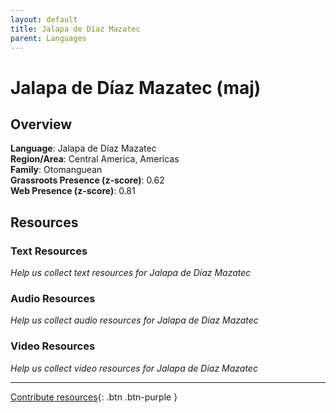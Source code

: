 ```yaml
---
layout: default
title: Jalapa de Díaz Mazatec
parent: Languages
---
```


# Jalapa de Díaz Mazatec (maj)

## Overview

**Language**: Jalapa de Díaz Mazatec  
**Region/Area**: Central America, Americas  
**Family**: Otomanguean  
**Grassroots Presence (z-score)**: 0.62  
**Web Presence (z-score)**: 0.81  

## Resources

### Text Resources
*Help us collect text resources for Jalapa de Díaz Mazatec*

### Audio Resources
*Help us collect audio resources for Jalapa de Díaz Mazatec*

### Video Resources
*Help us collect video resources for Jalapa de Díaz Mazatec*

---

[Contribute resources](https://forms.office.com/e/1SfLJx3u1r){: .btn .btn-purple }
